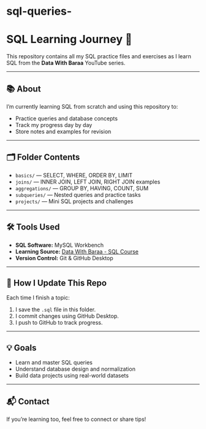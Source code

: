 # sql-queries-
# SQL Learning Journey 💾

This repository contains all my SQL practice files and exercises as I learn SQL from the **Data With Baraa** YouTube series.

---

## 📚 About
I’m currently learning SQL from scratch and using this repository to:
- Practice queries and database concepts
- Track my progress day by day
- Store notes and examples for revision

---

## 🗂️ Folder Contents
- `basics/` — SELECT, WHERE, ORDER BY, LIMIT  
- `joins/` — INNER JOIN, LEFT JOIN, RIGHT JOIN examples  
- `aggregations/` — GROUP BY, HAVING, COUNT, SUM  
- `subqueries/` — Nested queries and practice tasks  
- `projects/` — Mini SQL projects and challenges  

---

## 🛠️ Tools Used
- **SQL Software:** MySQL Workbench 
- **Learning Source:** [Data With Baraa - SQL Course](https://www.youtube.com/@DataWithBaraa)  
- **Version Control:** Git & GitHub Desktop  

---

## 🚀 How I Update This Repo
Each time I finish a topic:
1. I save the `.sql` file in this folder.  
2. I commit changes using GitHub Desktop.  
3. I push to GitHub to track progress.

---

## 💡 Goals
- Learn and master SQL queries  
- Understand database design and normalization  
- Build data projects using real-world datasets  

---

## 📬 Contact
If you’re learning too, feel free to connect or share tips!



